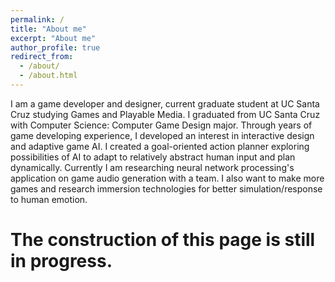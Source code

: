 ```yaml
---
permalink: /
title: "About me"
excerpt: "About me"
author_profile: true
redirect_from: 
  - /about/
  - /about.html
---
```

I am a game developer and designer, current graduate student at UC Santa Cruz studying Games and Playable Media. I graduated from UC Santa Cruz with Computer Science: Computer Game Design major. Through years of game developing experience, I developed an interest in interactive design and adaptive game AI. I created a goal-oriented action planner exploring possibilities of AI to adapt to relatively abstract human input and plan dynamically. Currently I am researching neural network processing's application on game audio generation with a team.  I also want to make more games and research immersion technologies for better simulation/response to human emotion.

The construction of this page is still in progress.
======
